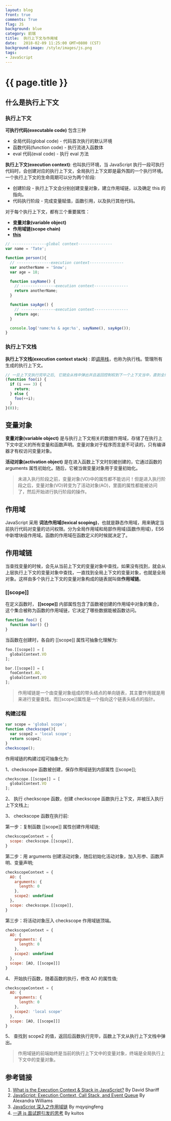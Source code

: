 ```yaml
---
layout: blog
front: true
comments: True
flag: JS
background: blue
category: 前端
title:  执行上下文与作用域
date:   2018-02-09 11:25:00 GMT+0800 (CST)
background-image: /style/images/js.png
tags:
- JavaScript
---
```

# {{ page.title }}

## 什么是执行上下文

### 执行上下文

**可执行代码(executable code)** 包含三种

* 全局代码(global code) - 代码首次执行的默认环境
* 函数代码(function code) - 执行流进入函数体
* eval 代码(eval code) - 执行 eval 方法

**执行上下文(execution context)**: 也叫执行环境，当 JavaScript 执行一段可执行代码时，会创建对应的执行上下文，全局执行上下文即是最外围的一个执行环境。一个执行上下文的生命周期可以分为两个阶段:

* 创建阶段 - 执行上下文会分别创建变量对象，建立作用域链，以及确定 this 的指向。
* 代码执行阶段 - 完成变量赋值，函数引用，以及执行其他代码。

对于每个执行上下文，都有三个重要属性：

* **变量对象(variable object)**
* **作用域链(scope chain)**
* [**this**]( {{site.url}}/2018/01/30/js-this.html )

```js
// ---------------global context---------------
var name = 'Tate';

function person(){
  // ---------------execution context---------------
  var anotherName = 'Snow';
  var age = 18;

  function sayName() {
    // ---------------execution context---------------
    return anotherName;
  }

  function sayAge() {
    // ---------------execution context---------------
    return age;
  }

  console.log('name:%s & age:%s', sayName(), sayAge());
}
```

### 执行上下文栈

**执行上下文栈(execution context stack)** : 即[调用栈]( {{site.url}}/2018/02/05/js-event-loop.html )，也称为执行栈。管理所有生成的执行上下文。

```js
// 一旦上下文执行完毕之后, 它就会从栈中弹出并且返回控制权到下一个上下文当中，直到全局上下文又再次被访问。
(function foo(i) {
  if (i === 3) {
    return;
  } else {
    foo(++i);
  }
}(0));
```

## 变量对象

**变量对象(variable object)** 是与执行上下文相关的数据作用域，存储了在执行上下文中定义的所有变量和函数声明。变量对象对于程序而言是不可读的，只有编译器才有权访问变量对象。

**活动对象(activation object)** 是在进入函数上下文时刻被创建的，它通过函数的 arguments 属性初始化。随后，它被当做变量对象用于变量初始化。

> 未进入执行阶段之前，变量对象(VO)中的属性都不能访问！但是进入执行阶段之后，变量对象(VO)转变为了活动对象(AO)，里面的属性都能被访问了，然后开始进行执行阶段的操作。

## 作用域

JavaScript 采用 **词法作用域(lexical scoping)**，也就是静态作用域，用来确定当前执行代码对变量的访问权限。分为全局作用域和局部作用域(函数作用域)，ES6 中新增块级作用域。函数的作用域在函数定义的时候就决定了。

## 作用域链

当查找变量的时候，会先从当前上下文的变量对象中查找，如果没有找到，就会从上层执行上下文的变量对象中查找，一直找到全局上下文的变量对象，也就是全局对象。这样由多个执行上下文的变量对象构成的链表就叫做**作用域链**。

### [[scope]]

在定义函数时， **[[scope]]** 内部属性包含了函数被创建的作用域中对象的集合，这个集合被称为函数的作用域链，它决定了哪些数据能被函数访问。

```js
function foo() {
  function bar() {}
}
```

当函数在创建时，各自的 [[scope]] 属性可抽象化理解为:

```js
foo.[[scope]] = [
  globalContext.VO
];

bar.[[scope]] = [
  fooContext.AO,
  globalContext.VO
];
```

> 作用域链是一个由变量对象组成的带头结点的单向链表，其主要作用就是用来进行变量查找。而[[scope]]属性是一个指向这个链表头结点的指针。

### 构建过程

```js
var scope = 'global scope';
function checkscope(){
  var scope2 = 'local scope';
  return scope2;
}
checkscope();
```

作用域链的构建过程可抽象化为:

1、checkscope 函数被创建，保存作用域链到内部属性 [[scope]];

```js
checkscope.[[scope]] = [
  globalContext.VO
];
```

2、 执行 checkscope 函数，创建 checkscope 函数执行上下文，并被压入执行上下文栈上;

3、 checkscope 函数在执行前:

第一步：复制函数 [[scope]] 属性创建作用域链;

```js
checkscopeContext = {
  scope: checkscope.[[scope]],
}
```

第二步：用 arguments 创建活动对象，随后初始化活动对象，加入形参、函数声明、变量声明;

```js
checkscopeContext = {
  AO: {
    arguments: {
      length: 0
    },
    scope2: undefined
  }，
  scope: checkscope.[[scope]],
}
```

第三步：将活动对象压入 checkscope 作用域链顶端。

```js
checkscopeContext = {
  AO: {
    arguments: {
      length: 0
    },
    scope2: undefined
  },
  scope: [AO, [[scope]]]
}
```

4、 开始执行函数，随着函数的执行，修改 AO 的属性值;

```js
checkscopeContext = {
  AO: {
    arguments: {
      length: 0
    },
    scope2: 'local scope'
  },
  scope: [AO, [[scope]]]
}
```

5、 查找到 scope2 的值，返回后函数执行完毕，函数上下文从执行上下文栈中弹出。

> 作用域链的前端始终是当前的执行上下文中的变量对象，终端是全局执行上下文中的变量对象。

## 参考链接

1. [What is the Execution Context & Stack in JavaScript?](http://davidshariff.com/blog/what-is-the-execution-context-in-javascript/) By David Shariff
1. [JavaScript: Execution Context, Call Stack, and Event Queue](https://medium.com/@Alexandra2XU/javascript-execution-context-call-stack-and-event-queue-d58b672d76f7) By Alexandra Williams
1. [JavaScript 深入之作用域链](https://github.com/mqyqingfeng/Blog/issues/6) By mqyqingfeng
1. [一道 js 面试题引发的思考](https://github.com/kuitos/kuitos.github.io/issues/18) By kuitos
